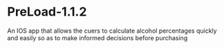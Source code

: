 # PreLoad-1.1.2
An IOS app that allows the cuers to calculate alcohol percentages quickly and easily so as to make informed decisions before purchasing
